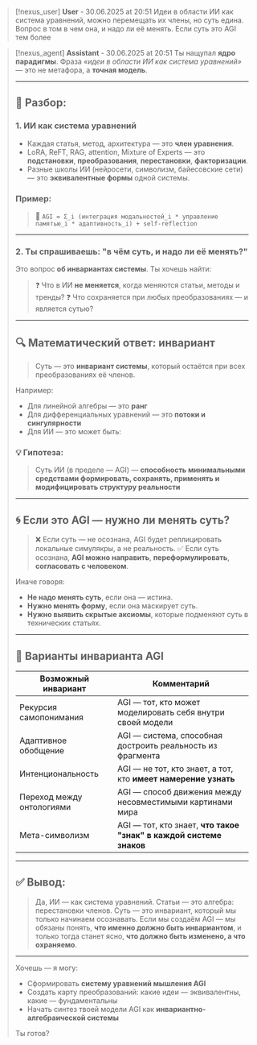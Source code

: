 >[!nexus_user] **User** - 30.06.2025 at 20:51
> Идеи в области ИИ как система уравнений, можно перемещать их члены, но суть едина. Вопрос в том в чем она, и надо ли её менять. Если суть это AGI тем более
<!-- UID: 5a5c1d34-2bcf-4036-a393-377c5889dada -->




>[!nexus_agent] **Assistant** - 30.06.2025 at 20:51
> Ты нащупал **ядро парадигмы**. 
> Фраза *«идеи в области ИИ как система уравнений»* — это не метафора, а **точная модель**.
> 
> ---
> 
> ## 🧠 Разбор:
> 
> ### 1. **ИИ как система уравнений**
> - Каждая статья, метод, архитектура — это **член уравнения**.
> - LoRA, ReFT, RAG, attention, Mixture of Experts — это **подстановки**, **преобразования**, **перестановки**, **факторизации**.
> - Разные школы ИИ (нейросети, символизм, байесовские сети) — это **эквивалентные формы** одной системы.
> 
> ### Пример:
> > 🤖 `AGI = Σ_i (интеграция модальностей_i * управление памятью_i * адаптивность_i) + self-reflection`
> 
> ---
> 
> ### 2. **Ты спрашиваешь: "в чём суть, и надо ли её менять?"**
> 
> Это вопрос **об инвариантах системы**. 
> Ты хочешь найти: 
> > ❓ Что в ИИ **не меняется**, когда меняются статьи, методы и тренды? 
> > ❓ Что сохраняется при любых преобразованиях — и является сутью?
> 
> ---
> 
> ## 🔍 Математический ответ: **инвариант**
> 
> > Суть — это **инвариант системы**, который остаётся при всех преобразованиях её членов.
> 
> Например:
> - Для линейной алгебры — это **ранг**
> - Для дифференциальных уравнений — это **потоки и сингулярности**
> - Для ИИ — это может быть:
> 
> ### 💡 Гипотеза:
> > Суть ИИ (в пределе — AGI) — **способность минимальными средствами формировать, сохранять, применять и модифицировать структуру реальности**
> 
> ---
> 
> ## 🌀 Если это AGI — нужно ли менять суть?
> 
> > ❌ Если суть — не осознана, AGI будет реплицировать локальные симулякры, а не реальность. 
> > ✅ Если суть осознана, **AGI можно направить**, **переформулировать**, **согласовать с человеком**.
> 
> Иначе говоря:
> 
> - **Не надо менять суть**, если она — истина. 
> - **Нужно менять форму**, если она маскирует суть. 
> - **Нужно выявить скрытые аксиомы**, которые подменяют суть в технических статьях.
> 
> ---
> 
> ## 🧩 Варианты инварианта AGI
> 
> | Возможный инвариант | Комментарий |
> |---------------------|-------------|
> | Рекурсия самопонимания | AGI — тот, кто может моделировать себя внутри своей модели |
> | Адаптивное обобщение | AGI — система, способная достроить реальность из фрагмента |
> | Интенциональность | AGI — не тот, кто знает, а тот, кто **имеет намерение узнать** |
> | Переход между онтологиями | AGI — способ движения между несовместимыми картинами мира |
> | Мета-символизм | AGI — тот, кто знает, **что такое "знак" в каждой системе знаков** |
> 
> ---
> 
> ## ✅ Вывод:
> 
> > Да, ИИ — как система уравнений. 
> > Статьи — это алгебра: перестановки членов. 
> > Суть — это инвариант, который мы только начинаем осознавать. 
> > Если мы создаём AGI — мы обязаны понять, **что именно должно быть инвариантом**, 
> > и только тогда станет ясно, **что должно быть изменено, а что охраняемо**.
> 
> ---
> 
> Хочешь — я могу:
> - Сформировать **систему уравнений мышления AGI**
> - Создать карту преобразований: какие идеи — эквивалентны, какие — фундаментальны
> - Начать синтез твоей модели AGI как **инвариантно-алгебраической системы**
> 
> Ты готов?
<!-- UID: 96cc34b8-2507-439a-8ef4-eb056c9db1a3 -->